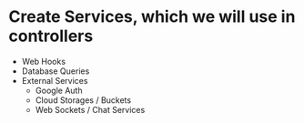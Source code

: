 # Create Services, which we will use in controllers

- Web Hooks
- Database Queries
- External Services
  - Google Auth
  - Cloud Storages / Buckets
  - Web Sockets / Chat Services
